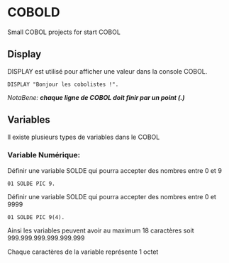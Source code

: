# COBOLD
Small COBOL projects for start COBOL

## Display

DISPLAY est utilisé pour afficher une valeur dans la console COBOL.

```cobol
DISPLAY "Bonjour les cobolistes !".
```

*NotaBene: **chaque ligne de COBOL doit finir par un point (.)***

## Variables

Il existe plusieurs types de variables dans le COBOL

### Variable Numérique:

Définir une variable SOLDE qui pourra accepter des nombres entre 0 et 9

```cobol
01 SOLDE PIC 9.
```

Définir une variable SOLDE qui pourra accepter des nombres entre 0 et 9999

```cobol
01 SOLDE PIC 9(4).
```

Ainsi les variables peuvent avoir au maximum 18 caractères soit 999.999.999.999.999.999

Chaque caractères de la variable représente 1 octet
